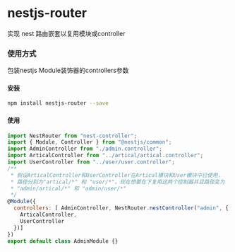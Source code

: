 # nestjs-router
实现 nest 路由嵌套以复用模块或controller
### 使用方式
包装nestjs Module装饰器的controllers参数
#### 安装
```bash
npm install nestjs-router --save
```
#### 使用
```js
import NestRouter from "nest-controller";
import { Module, Controller } from "@nestjs/common";
import AdminController from "./admin.controller";
import ArticalController from "../artical/artical.controller";
import UserController from "../user/user.controller";
/**
 * 假设ArticalController和UserController在Artical模块和User模块中已使用，
 * 路径分别为"artical/*" 和 "user/*"。现在想要在下复用这两个控制器并且路径变为
 * "admin/artical/*" 和 "admin/user/*"
 */
@Module({
  controllers: [ AdminController, NestRouter.nestController("admin", {
    ArticalController, 
    UserController
  })] 
})
export default class AdminModule {}
```
